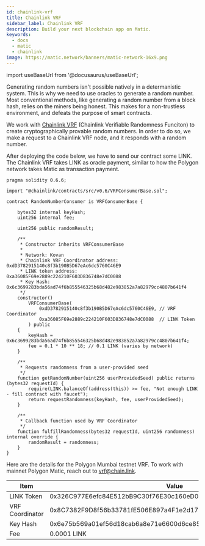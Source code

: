 ```yaml
---
id: chainlink-vrf
title: Chainlink VRF
sidebar_label: Chainlink VRF
description: Build your next blockchain app on Matic.
keywords:
  - docs
  - matic
  - chainlink
image: https://matic.network/banners/matic-network-16x9.png 
---
```

import useBaseUrl from '@docusaurus/useBaseUrl';

Generating random numbers isn't possible natively in a determanistic system. This is why we need to use oracles to generate a random number. Most conventional methods, like generating a random number from a block hash, relies on the miners being honest. This makes for a non-trustless environment, and defeats the purpose of smart contracts.

We work with [Chainlink VRF](https://docs.chain.link/docs/get-a-random-number) (Chainlink Verifiable Randomness Funciton) to create cryptographically provable random numbers. In order to do so, we make a request to a Chainlink VRF node, and it responds with a random number. 

After deploying the code below, we have to send our contract some LINK. The Chainlink VRF takes LINK as oracle payment, similar to how the Polygon network takes Matic as transaction payment. 
```
pragma solidity 0.6.6;

import "@chainlink/contracts/src/v0.6/VRFConsumerBase.sol";

contract RandomNumberConsumer is VRFConsumerBase {
    
    bytes32 internal keyHash;
    uint256 internal fee;
    
    uint256 public randomResult;
    
    /**
     * Constructor inherits VRFConsumerBase
     * 
     * Network: Kovan
     * Chainlink VRF Coordinator address: 0xdD3782915140c8f3b190B5D67eAc6dc5760C46E9
     * LINK token address:                0xa36085F69e2889c224210F603D836748e7dC0088
     * Key Hash: 0x6c3699283bda56ad74f6b855546325b68d482e983852a7a82979cc4807b641f4
     */
    constructor() 
        VRFConsumerBase(
            0xdD3782915140c8f3b190B5D67eAc6dc5760C46E9, // VRF Coordinator
            0xa36085F69e2889c224210F603D836748e7dC0088  // LINK Token
        ) public
    {
        keyHash = 0x6c3699283bda56ad74f6b855546325b68d482e983852a7a82979cc4807b641f4;
        fee = 0.1 * 10 ** 18; // 0.1 LINK (varies by network)
    }
    
    /** 
     * Requests randomness from a user-provided seed
     */
    function getRandomNumber(uint256 userProvidedSeed) public returns (bytes32 requestId) {
        require(LINK.balanceOf(address(this)) >= fee, "Not enough LINK - fill contract with faucet");
        return requestRandomness(keyHash, fee, userProvidedSeed);
    }

    /**
     * Callback function used by VRF Coordinator
     */
    function fulfillRandomness(bytes32 requestId, uint256 randomness) internal override {
        randomResult = randomness;
    }
}
```

Here are the details for the Polygon Mumbai testnet VRF. To work with mainnet Polygon Matic, reach out to vrf@chain.link.

| Item | Value | 
|------|-------|
| LINK Token | 0x326C977E6efc84E512bB9C30f76E30c160eD06FB |
| VRF Coordinator | 0x8C7382F9D8f56b33781fE506E897a4F1e2d17255 | 
| Key Hash | 0x6e75b569a01ef56d18cab6a8e71e6600d6ce853834d4a5748b720d06f878b3a4 |
| Fee | 0.0001 LINK |
